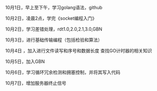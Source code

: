 10月1日，早上至下午，学习golang语法，github

10月2日，凌晨2点，学完《socket编程入门》

10月2日，学习差错处理，rdt1.0,2.0,2.1,3.0,GBN

10月3日，进行基础传输编程（包括检验和算法）

10月4日 ，加入进行文件读写和序号和数据长度   查找GO计时器的相关知识

10月5日，加入GBN

10月6日，学习循环冗余检测和拥塞控制，并将其写入代码

10月7日，增加服务器终止信号